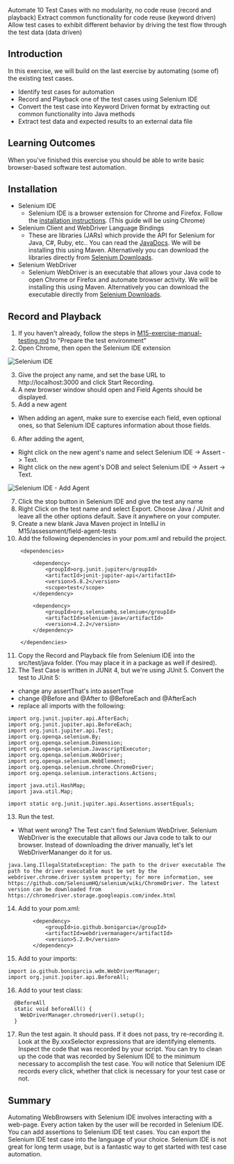 Automate 10 Test Cases with no modularity, no code reuse (record and playback) 
Extract common functionality for code reuse (keyword driven) 
Allow test cases to exhibit different behavior by driving the test flow through the test data (data driven)

## Introduction

In this exercise, we will build on the last exercise by automating (some of) the existing test cases.
- Identify test cases for automation
- Record and Playback one of the test cases using Selenium IDE
- Convert the test case into Keyword Driven format by extracting out common functionality into Java methods
- Extract test data and expected results to an external data file

## Learning Outcomes

When you've finished this exercise you should be able to write basic browser-based software test automation.

## Installation
- Selenium IDE
  - Selenium IDE is a browser extension for Chrome and Firefox. Follow the [installation instructions](https://www.selenium.dev/selenium-ide/). (This guide will be using Chrome)
- Selenium Client and WebDriver Language Bindings
  - These are libraries (JARs) which provide the API for Selenium for Java, C#, Ruby, etc.. You can read the [JavaDocs](https://www.selenium.dev/selenium/docs/api/java/overview-summary.html). We will be installing this using Maven. Alternatively you can download the libraries directly from [Selenium Downloads](https://www.selenium.dev/downloads/).
- Selenium WebDriver
  - Selenium WebDriver is an executable that allows your Java code to open Chrome or Firefox and automate browser activity. We will be installing this using Maven. Alternatively you can download the executable directly from [Selenium Downloads](https://www.selenium.dev/downloads/).

## Record and Playback
1. If you haven't already, follow the steps in [M15-exercise-manual-testing.md](./M15-exercise-manual-testing.md) to "Prepare the test environment"
2. Open Chrome, then open the Selenium IDE extension

![Selenium IDE](../assets/selenium-ide.png)

3. Give the project any name, and set the base URL to http://localhost:3000 and click Start Recording.
4. A new browser window should open and Field Agents should be displayed. 
5. Add a new agent
 - When adding an agent, make sure to exercise each field, even optional ones, so that Selenium IDE captures information about those fields. 
6. After adding the agent, 
 - Right click on the new agent's name and select Selenium IDE -> Assert -> Text. 
 - Right click on the new agent's DOB and select Selenium IDE -> Assert -> Text.

![Selenium IDE - Add Agent](../assets/selenium-ide-add-agent.png)

7. Click the stop button in Selenium IDE and give the test any name
8. Right Click on the test name and select Export. Choose Java / JUnit and leave all the other options default. Save it anywhere on your computer. 
9. Create a new blank Java Maven project in IntelliJ in M15/assessment/field-agent-tests
10. Add the following dependencies in your pom.xml and rebuild the project. 

```
    <dependencies>

        <dependency>
            <groupId>org.junit.jupiter</groupId>
            <artifactId>junit-jupiter-api</artifactId>
            <version>5.8.2</version>
            <scope>test</scope>
        </dependency>

        <dependency>
            <groupId>org.seleniumhq.selenium</groupId>
            <artifactId>selenium-java</artifactId>
            <version>4.2.2</version>
        </dependency>

    </dependencies>
```

11. Copy the Record and Playback file from Selenium IDE into the src/test/java folder. (You may place it in a package as well if desired).
12. The Test Case is written in JUNit 4, but we're using JUnit 5. Convert the test to JUnit 5:
 - change any assertThat's into assertTrue
 - change @Before and @After to @BeforeEach and @AfterEach
 - replace all imports with the following:

 ```
import org.junit.jupiter.api.AfterEach;
import org.junit.jupiter.api.BeforeEach;
import org.junit.jupiter.api.Test;
import org.openqa.selenium.By;
import org.openqa.selenium.Dimension;
import org.openqa.selenium.JavascriptExecutor;
import org.openqa.selenium.WebDriver;
import org.openqa.selenium.WebElement;
import org.openqa.selenium.chrome.ChromeDriver;
import org.openqa.selenium.interactions.Actions;

import java.util.HashMap;
import java.util.Map;

import static org.junit.jupiter.api.Assertions.assertEquals;
```

13. Run the test.
 - What went wrong? The Test can't find Selenium WebDriver. Selenium WebDriver is the executable that allows our Java code to talk to our browser. Instead of downloading the driver manually, let's let WebDriverMananger do it for us.

```
java.lang.IllegalStateException: The path to the driver executable The path to the driver executable must be set by the webdriver.chrome.driver system property; for more information, see https://github.com/SeleniumHQ/selenium/wiki/ChromeDriver. The latest version can be downloaded from https://chromedriver.storage.googleapis.com/index.html
```

14. Add to your pom.xml:

```
        <dependency>
            <groupId>io.github.bonigarcia</groupId>
            <artifactId>webdrivermanager</artifactId>
            <version>5.2.0</version>
        </dependency>
```

15. Add to your imports:

```
import io.github.bonigarcia.wdm.WebDriverManager;
import org.junit.jupiter.api.BeforeAll;
```

16. Add to your test class:
```
  @BeforeAll
  static void beforeAll() {
    WebDriverManager.chromedriver().setup();
  }
```

17. Run the test again. It should pass. If it does not pass, try re-recording it. Look at the By.xxxSelector expressions that are identifying elements. Inspect the code that was recorded by your script. You can try to clean up the code that was recorded by Selenium IDE to the minimum necessary to accomplish the test case. You will notice that Selenium IDE records every click, whether that click is necessary for your test case or not.

## Summary

Automating WebBrowsers with Selenium IDE involves interacting with a web-page. Every action taken by the user will be recorded in Selenium IDE. You can add assertions to Selenium IDE test cases. You can export the Selenium IDE test case into the language of your choice. Selenium IDE is not great for long term usage, but is a fantastic way to get started with test case automation.
